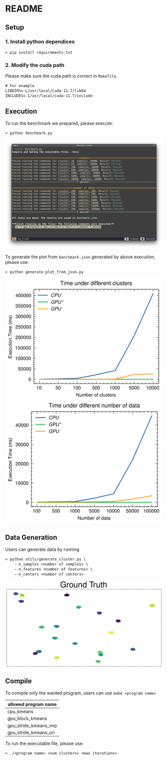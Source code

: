 # README

## Setup

### 1. Install python dependices

```shell
> pip install requirements.txt
```

### 2. Modify the cuda path

Please make sure the cuda path is correct in `Makefile`.

```shell
# For example
LIBDIRS=-L/usr/local/cuda-11.7/lib64
INCLUDES=-I/usr/local/cuda-11.7/include
```

## Execution

To run the benchmark we prepared, please execute:

```shell
> python benchmark.py
```

![example](assets/benchmark.png)

To generate the plot from `benchmark.json` generated by above execution, please use:

```shell
> python generate_plot_from_json.py
```

<p align="center">
    <img src="plot/clusters.png "width=500  alt=cluster/>
    <img src="plot/number_of_data.png" width=500 alt=num_data />
</p>

## Data Generation

Users can generate data by running

```shell
> python utils/generate_cluster.py \
    --n_samples <number of samples> \ 
    --n_features <number of features> \ 
    --n_centers <number of centers>
```

<p align="center">
<img src="plot/gd.png" alt="generate example" width=500 />
</p>

## Compile

To compile only the wanted program, users can use `make <program name>`

| allowed program name  |
| --------------------- |
| cpu_kmeans            |
| gpu_block_kmeans      |
| gpu_stride_kmeans_imp |
| gpu_stride_kmeans_ori |

To run the executable file, please use:

```shell
> ./<program name> <num clusters> <max iterations>
```
